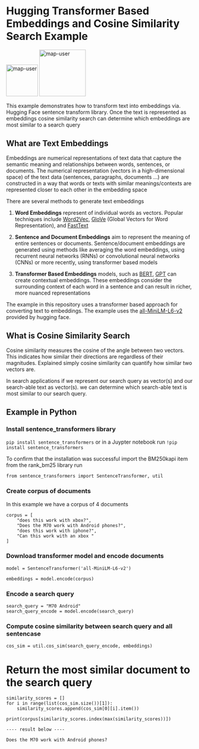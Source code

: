 # Hugging Transformer Based Embeddings and Cosine Similarity Search Example

<img width="85" alt="map-user" src="https://img.shields.io/badge/views-173-green"> <img width="125" alt="map-user" src="https://img.shields.io/badge/unique visits-056-green">

This example demonstrates how to transform text into embeddings via. Hugging Face sentence transform library. Once the text is represented as embeddings cosine similarity search can determine which embeddings are most similar to a search query

## What are Text Embeddings

Embeddings are numerical representations of text data that capture the semantic meaning and relationships between words, sentences, or documents. The numerical representation (vectors in a high-dimensional space) of the text data (sentences, paragraphs, documents ...) are constructed in a way that words or texts with similar meanings/contexts are represented closer to each other in the embedding space

There are several methods to generate text embeddings

1. **Word Embeddings** represent of individual words as vectors. Popular techniques include [Word2Vec](https://www.tensorflow.org/text/tutorials/word2vec), [GloVe](https://nlp.stanford.edu/projects/glove/) (Global Vectors for Word Representation), and [FastText](https://fasttext.cc/)

2. **Sentence and Document Embeddings** aim to represent the meaning of entire sentences or documents. Sentence/document embeddings are generated using methods like averaging the word embeddings, using recurrent neural networks (RNNs) or convolutional neural networks (CNNs) or more recently, using transformer based models

3. **Transformer Based Embeddings** models, such as [BERT](https://en.wikipedia.org/wiki/BERT_(language_model)), [GPT](https://en.wikipedia.org/wiki/GPT-3) can create contextual embeddings. These embeddings consider the surrounding context of each word in a sentence and can result in richer, more nuanced representations

The example in this repository uses a transformer based approach for converting text to embeddings. The example uses the [all-MiniLM-L6-v2](https://huggingface.co/sentence-transformers/all-MiniLM-L6-v2) provided by hugging face.

## What is Cosine Similarity Search

Cosine similarity measures the cosine of the angle between two vectors. This indicates how similar their directions are regardless of their magnitudes. Explained simply cosine similarity can quantify how similar two vectors are.

In search applications if we represent our search query as vector(s) and our search-able text as vector(s). we can determine which search-able text is most similar to our search query.

## Example in Python

### Install sentence_transformers library

```pip install sentence_transformers``` or in a Juypter notebook run ```!pip install sentence_transformers```

To confirm that the installation was successful import the BM250kapi item from the rank_bm25 library run

```from sentence_transformers import SentenceTransformer, util```

### Create corpus of documents

In this example we have a corpus of 4 documents

```
corpus = [
    "does this work with xbox?",
    "Does the M70 work with Android phones?",
    "does this work with iphone?",
    "Can this work with an xbox "
]
```

### Download transformer model and encode documents
```
model = SentenceTransformer('all-MiniLM-L6-v2')

embeddings = model.encode(corpus)
```

### Encode a search query
```
search_query = "M70 Android"
search_query_encode = model.encode(search_query)
```

### Compute cosine similarity between search query and all sentencase
```
cos_sim = util.cos_sim(search_query_encode, embeddings)
```

# Return the most similar document to the search query
```
similarity_scores = []
for i in range(list(cos_sim.size())[1]):
	similarity_scores.append(cos_sim[0][i].item())

print(corpus[similarity_scores.index(max(similarity_scores))])

---- result below ----

Does the M70 work with Android phones?

```
